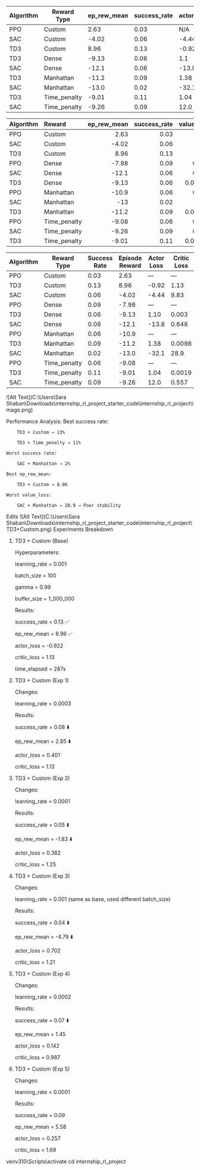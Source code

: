 | Algorithm | Reward Type   | ep\_rew\_mean | success\_rate | actor\_loss | critic\_loss | learning\_rate |
| --------- | ------------- | ------------- | ------------- | ----------- | ------------ | -------------- |
| PPO       | Custom        | 2.63          | 0.03          | N/A         | N/A          | 0.0003         |
| SAC       | Custom        | -4.02         | 0.06          | -4.44       | 9.83         | 0.0003         |
| TD3       | Custom        | 8.96          | 0.13          | -0.922      | 1.13         | 0.001          |
| TD3       | Dense         | -9.13         | 0.06          | 1.1         | 0.00305      | 0.001          |
| SAC       | Dense         | -12.1         | 0.06          | -13.8       | 0.648        | 0.0003         |
| TD3       | Manhattan     | -11.2         | 0.09          | 1.38        | 0.00982      | 0.001          |
| SAC       | Manhattan     | -13.0         | 0.02          | -32.1       | 28.9         | 0.0003         |
| TD3       | Time\_penalty | -9.01         | 0.11          | 1.04        | 0.00197      | 0.001          |
| SAC       | Time\_penalty | -9.26         | 0.09          | 12.0        | 0.557        | 0.0003         |

| Algorithm   | Reward       |   ep_rew_mean |   success_rate |   value_loss |   actor_or_policy_loss |
|:------------|:-------------|--------------:|---------------:|-------------:|-----------------------:|
| PPO         | Custom       |          2.63 |           0.03 |      2.61    |              -0.00333  |
| SAC         | Custom       |         -4.02 |           0.06 |      9.83    |              -4.44     |
| TD3         | Custom       |          8.96 |           0.13 |      1.13    |              -0.922    |
| PPO         | Dense        |         -7.98 |           0.09 |      0.455   |              -0.00173  |
| SAC         | Dense        |        -12.1  |           0.06 |      0.648   |             -13.8      |
| TD3         | Dense        |         -9.13 |           0.06 |      0.00305 |               1.1      |
| PPO         | Manhattan    |        -10.9  |           0.06 |      0.675   |              -0.00516  |
| SAC         | Manhattan    |        -13    |           0.02 |     28.9     |             -32.1      |
| TD3         | Manhattan    |        -11.2  |           0.09 |      0.00982 |               1.38     |
| PPO         | Time_penalty |         -9.08 |           0.06 |      0.487   |              -0.000769 |
| SAC         | Time_penalty |         -9.26 |           0.09 |      0.557   |              12        |
| TD3         | Time_penalty |         -9.01 |           0.11 |      0.00197 |               1.04     |



| Algorithm | Reward Type   | Success Rate  | Episode Reward | Actor Loss  | Critic Loss  | Time (s) |
|-----------|---------------|---------------|----------------|-------------|--------------|----------|
| PPO       | Custom        | 0.03          | 2.63           | —           | —            | 2874     |
| TD3       | Custom        | 0.13          | 8.96           | -0.92       | 1.13         | 287      |
| SAC       | Custom        | 0.06          | -4.02          | -4.44       | 9.83         | 2874     |
| PPO       | Dense         | 0.09          | -7.98          | —           | —            | 391      |
| TD3       | Dense         | 0.06          | -9.13          | 1.10        | 0.003        | 349      |
| SAC       | Dense         | 0.06          | -12.1          | -13.8       | 0.648        | 2084     |
| PPO       | Manhattan     | 0.06          | -10.9          | —           | —            | 445      |
| TD3       | Manhattan     | 0.09          | -11.2          | 1.38        | 0.0098       | 277      |
| SAC       | Manhattan     | 0.02          | -13.0          | -32.1       | 28.9         | 2372     |
| PPO       | Time_penalty  | 0.06          | -9.08          | —           | —            | 271      |
| TD3       | Time_penalty  | 0.11          | -9.01          | 1.04        | 0.0019       | 276      |
| SAC       | Time_penalty  | 0.09          | -9.26          | 12.0        | 0.557        | 2392     |


![Alt Text](C:\Users\Sara Shaban\Downloads\internship_rl_project_starter_code\internship_rl_project\image.png)

Performance Analysis:
    Best success rate:

        TD3 + Custom → 13%

        TD3 + Time_penalty → 11%

    Worst success rate:

        SAC + Manhattan → 2%

    Best ep_rew_mean:

        TD3 + Custom → 8.96

    Worst value_loss:

        SAC + Manhattan → 28.9 → Poor stability

Edits 
![Alt Text](C:\Users\Sara Shaban\Downloads\internship_rl_project_starter_code\internship_rl_project\TD3+Custom.png)
Experiments Breakdown

1. TD3 + Custom (Base)

    Hyperparameters:

    learning_rate = 0.001

    batch_size = 100

    gamma = 0.99

    buffer_size = 1_000_000

    Results:

    success_rate = 0.13 ✅

    ep_rew_mean = 8.96 ✅

    actor_loss = -0.922

    critic_loss = 1.13

    time_elapsed = 287s

2. TD3 + Custom (Exp 1)

    Changes:

    learning_rate = 0.0003

    Results:

    success_rate = 0.08 ⬇️

    ep_rew_mean = 2.85 ⬇️

    actor_loss = 0.401

    critic_loss = 1.13

3. TD3 + Custom (Exp 2)

    Changes:

    learning_rate = 0.0001

    Results:

    success_rate = 0.05 ⬇️

    ep_rew_mean = -1.83 ⬇️

    actor_loss = 0.382

    critic_loss = 1.25

4. TD3 + Custom (Exp 3)

    Changes:

    learning_rate = 0.001 (same as base, used different batch_size)

    Results:

    success_rate = 0.04 ⬇️

    ep_rew_mean = -4.79 ⬇️

    actor_loss = 0.702

    critic_loss = 1.21

5. TD3 + Custom (Exp 4)

    Changes:

    learning_rate = 0.0002

    Results:

    success_rate = 0.07 ⬇️

    ep_rew_mean = 1.45

    actor_loss = 0.142

    critic_loss = 0.987

6. TD3 + Custom (Exp 5)

    Changes:

    learning_rate = 0.0001

    Results:

    success_rate = 0.09

    ep_rew_mean = 5.58

    actor_loss = 0.257

    critic_loss = 1.69



venv310\Scripts\activate 
cd internship_rl_project 